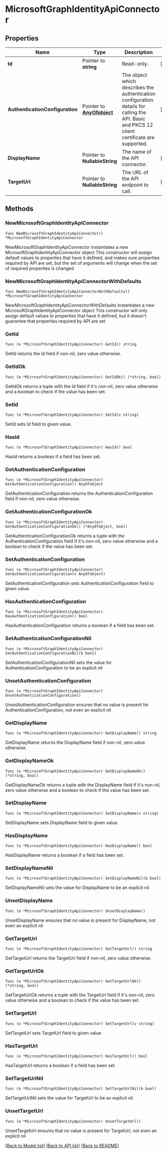 # MicrosoftGraphIdentityApiConnector

## Properties

Name | Type | Description | Notes
------------ | ------------- | ------------- | -------------
**Id** | Pointer to **string** | Read-only. | [optional] 
**AuthenticationConfiguration** | Pointer to [**AnyOfobject**](anyOf&lt;object&gt;.md) | The object which describes the authentication configuration details for calling the API. Basic and PKCS 12 client certificate are supported. | [optional] 
**DisplayName** | Pointer to **NullableString** | The name of the API connector. | [optional] 
**TargetUrl** | Pointer to **NullableString** | The URL of the API endpoint to call. | [optional] 

## Methods

### NewMicrosoftGraphIdentityApiConnector

`func NewMicrosoftGraphIdentityApiConnector() *MicrosoftGraphIdentityApiConnector`

NewMicrosoftGraphIdentityApiConnector instantiates a new MicrosoftGraphIdentityApiConnector object
This constructor will assign default values to properties that have it defined,
and makes sure properties required by API are set, but the set of arguments
will change when the set of required properties is changed

### NewMicrosoftGraphIdentityApiConnectorWithDefaults

`func NewMicrosoftGraphIdentityApiConnectorWithDefaults() *MicrosoftGraphIdentityApiConnector`

NewMicrosoftGraphIdentityApiConnectorWithDefaults instantiates a new MicrosoftGraphIdentityApiConnector object
This constructor will only assign default values to properties that have it defined,
but it doesn't guarantee that properties required by API are set

### GetId

`func (o *MicrosoftGraphIdentityApiConnector) GetId() string`

GetId returns the Id field if non-nil, zero value otherwise.

### GetIdOk

`func (o *MicrosoftGraphIdentityApiConnector) GetIdOk() (*string, bool)`

GetIdOk returns a tuple with the Id field if it's non-nil, zero value otherwise
and a boolean to check if the value has been set.

### SetId

`func (o *MicrosoftGraphIdentityApiConnector) SetId(v string)`

SetId sets Id field to given value.

### HasId

`func (o *MicrosoftGraphIdentityApiConnector) HasId() bool`

HasId returns a boolean if a field has been set.

### GetAuthenticationConfiguration

`func (o *MicrosoftGraphIdentityApiConnector) GetAuthenticationConfiguration() AnyOfobject`

GetAuthenticationConfiguration returns the AuthenticationConfiguration field if non-nil, zero value otherwise.

### GetAuthenticationConfigurationOk

`func (o *MicrosoftGraphIdentityApiConnector) GetAuthenticationConfigurationOk() (*AnyOfobject, bool)`

GetAuthenticationConfigurationOk returns a tuple with the AuthenticationConfiguration field if it's non-nil, zero value otherwise
and a boolean to check if the value has been set.

### SetAuthenticationConfiguration

`func (o *MicrosoftGraphIdentityApiConnector) SetAuthenticationConfiguration(v AnyOfobject)`

SetAuthenticationConfiguration sets AuthenticationConfiguration field to given value.

### HasAuthenticationConfiguration

`func (o *MicrosoftGraphIdentityApiConnector) HasAuthenticationConfiguration() bool`

HasAuthenticationConfiguration returns a boolean if a field has been set.

### SetAuthenticationConfigurationNil

`func (o *MicrosoftGraphIdentityApiConnector) SetAuthenticationConfigurationNil(b bool)`

 SetAuthenticationConfigurationNil sets the value for AuthenticationConfiguration to be an explicit nil

### UnsetAuthenticationConfiguration
`func (o *MicrosoftGraphIdentityApiConnector) UnsetAuthenticationConfiguration()`

UnsetAuthenticationConfiguration ensures that no value is present for AuthenticationConfiguration, not even an explicit nil
### GetDisplayName

`func (o *MicrosoftGraphIdentityApiConnector) GetDisplayName() string`

GetDisplayName returns the DisplayName field if non-nil, zero value otherwise.

### GetDisplayNameOk

`func (o *MicrosoftGraphIdentityApiConnector) GetDisplayNameOk() (*string, bool)`

GetDisplayNameOk returns a tuple with the DisplayName field if it's non-nil, zero value otherwise
and a boolean to check if the value has been set.

### SetDisplayName

`func (o *MicrosoftGraphIdentityApiConnector) SetDisplayName(v string)`

SetDisplayName sets DisplayName field to given value.

### HasDisplayName

`func (o *MicrosoftGraphIdentityApiConnector) HasDisplayName() bool`

HasDisplayName returns a boolean if a field has been set.

### SetDisplayNameNil

`func (o *MicrosoftGraphIdentityApiConnector) SetDisplayNameNil(b bool)`

 SetDisplayNameNil sets the value for DisplayName to be an explicit nil

### UnsetDisplayName
`func (o *MicrosoftGraphIdentityApiConnector) UnsetDisplayName()`

UnsetDisplayName ensures that no value is present for DisplayName, not even an explicit nil
### GetTargetUrl

`func (o *MicrosoftGraphIdentityApiConnector) GetTargetUrl() string`

GetTargetUrl returns the TargetUrl field if non-nil, zero value otherwise.

### GetTargetUrlOk

`func (o *MicrosoftGraphIdentityApiConnector) GetTargetUrlOk() (*string, bool)`

GetTargetUrlOk returns a tuple with the TargetUrl field if it's non-nil, zero value otherwise
and a boolean to check if the value has been set.

### SetTargetUrl

`func (o *MicrosoftGraphIdentityApiConnector) SetTargetUrl(v string)`

SetTargetUrl sets TargetUrl field to given value.

### HasTargetUrl

`func (o *MicrosoftGraphIdentityApiConnector) HasTargetUrl() bool`

HasTargetUrl returns a boolean if a field has been set.

### SetTargetUrlNil

`func (o *MicrosoftGraphIdentityApiConnector) SetTargetUrlNil(b bool)`

 SetTargetUrlNil sets the value for TargetUrl to be an explicit nil

### UnsetTargetUrl
`func (o *MicrosoftGraphIdentityApiConnector) UnsetTargetUrl()`

UnsetTargetUrl ensures that no value is present for TargetUrl, not even an explicit nil

[[Back to Model list]](../README.md#documentation-for-models) [[Back to API list]](../README.md#documentation-for-api-endpoints) [[Back to README]](../README.md)


